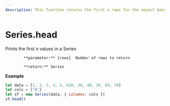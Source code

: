 ```yaml
---
description: This function returns the first n rows for the object based on position.
---
```


# Series.head



Prints the first n values in a Series

            **parameter:** {rows}  Number of rows to return

            **return:** Series

**Example**

```javascript
let data = [1, 2, 3, 4, 5, 620, 30, 40, 39, 89, 78]
let cols = ["A"]
let sf = new Series(data, { columns: cols })
sf.head()
```




